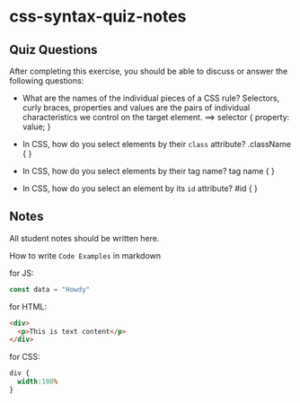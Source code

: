 # css-syntax-quiz-notes

## Quiz Questions

After completing this exercise, you should be able to discuss or answer the following questions:

- What are the names of the individual pieces of a CSS rule?
Selectors, curly braces, properties and values are the pairs of individual characteristics we control on the target element. ==>        selector {
                      property: value;
                    }

- In CSS, how do you select elements by their `class` attribute?
.className { }

- In CSS, how do you select elements by their tag name?
tag name { }

- In CSS, how do you select an element by its `id` attribute?
#id { }


## Notes

All student notes should be written here.


How to write `Code Examples` in markdown

for JS:
```javascript
const data = "Howdy"
```

for HTML:
```html
<div>
  <p>This is text content</p>
</div>
```

for CSS:
```css
div {
  width:100%
}
```
